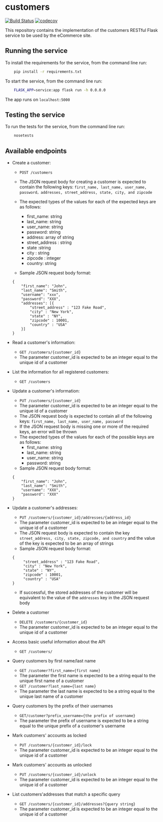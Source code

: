 # customers
[![Build Status](https://app.travis-ci.com/devops-customers-squad/customers.svg?branch=main)](https://app.travis-ci.com/devops-customers-squad/customers)
[![codecov](https://codecov.io/gh/devops-customers-squad/customers/branch/main/graph/badge.svg?token=4E1ONO9584)](https://codecov.io/gh/devops-customers-squad/customers)

This repository contains the implementation of the customers RESTful Flask service to be used by the eCommerce site.

## Running the service
To install the requirements for the service, from the command line run:
```bash
    pip install -r requirements.txt
```

To start the service, from the command line run:
```bash
    FLASK_APP=service:app flask run -h 0.0.0.0
```

The app runs on `localhost:5000`

## Testing the service 
To run the tests for the service, from the command line run:
```bash
    nosetests
```

## Available endpoints

- Create a customer: 
    * `POST /customers`
    * The JSON request body for creating a customer is expected to contain the following keys: ``first_name, last_name, user_name, password，addresses, street_address, state, city, and zipcode``
    * The expected types of the values for each of the expected keys are as follows:
        - first_name: string
        - last_name: string
        - user_name: string
        - password: string 
        - address: array of string
        - street_address : string
        - state :string
        - city : string
        - zipcode : integer
        - country: string
       
        
    * Sample JSON request body format:
    ```
    {
        "first_name": "John",
        "last_name": "Smith",
        "username": "xxx",
        "password": "XXX",
        "addresses": [{
            "street_address" : "123 Fake Road",
            "city" : "New York",
            "state" : "NY",
            "zipcode" : 10001,
            "country" : "USA"
        }] 
    }
    ```
- Read a customer's information:
    * `GET /customers/{customer_id}`
    * The parameter customer_id is expected to be an integer equal to the unique id of a customer
- List the information for all registered customers:
    * `GET /customers`
- Update a customer's information:
    * `PUT /customers/{customer_id}`
    * The parameter customer_id is expected to be an integer equal to the unique id of a customer
    * The JSON request body is expected to contain all of the following keys: ``first_name, last_name, user_name, password``
    * If the JSON request body is missing one or more of the required keys, an error will be thrown
    * The expected types of the values for each of the possible keys are as follows:
        - first_name: string
        - last_name: string
        - user_name: string
        - password: string 
    * Sample JSON request body format:
    ```
    { 
        "first_name": "John",  
        "last_name": "Smith",  
        "username": "XXX", 
        "password": "XXX" 
    }
    ```
- Update a customer's addresses:
    * `PUT /customers/{customer_id}/addresses/{address_id}`
    * The parameter customer_id is expected to be an integer equal to the unique id of a customer
    * The JSON request body is expected to contain the key ``street_address, city, state, zipcode, and country`` and the value of the key is expected to be an array of strings
    * Sample JSON request body format:
    ```
    {
         "street_address" : "123 Fake Road",
         "city" : "New York",
         "state" : "NY",
         "zipcode" : 10001,
         "country" : "USA"
    }
    ```
    * If successful, the stored addresses of the customer will be equivalent to the value of the ``addresses`` key in the JSON request body
- Delete a customer
    * `DELETE /customers/{customer_id}`
    * The parameter customer_id is expected to be an integer equal to the unique id of a customer
- Access basic useful information about the API
    * `GET /customers/`
- Query customers by first name/last name
    * `GET /customer?first_name={first name}`
    * The parameter the first name is expected to be a string equal to the unique first name of a customer
    * `GET /customer?last_name={last name}`
    * The parameter the last name is expected to be a string equal to the unique last name of a customer
- Query customers by the prefix of their usernames
    * `GET/customer?prefix_username={the prefix of username}`
    * The parameter the prefix of username is expected to be a string equal to the unique prefix of a customer's username
- Mark customers' accounts as locked
    * `PUT /customers/{customer_id}/lock`
    * The parameter customer_id is expected to be an integer equal to the unique id of a customer
    
- Mark customers' accounts as unlocked
    * `PUT /customers/{customer_id}/unlock`
    * The parameter customer_id is expected to be an integer equal to the unique id of a customer
 
- List customers'addresses that match a specific query
    * `GET /customers/{customer_id}/addresses?{query string}`
    * The parameter customer_id is expected to be an integer equal to the unique id of a customer
    
    
